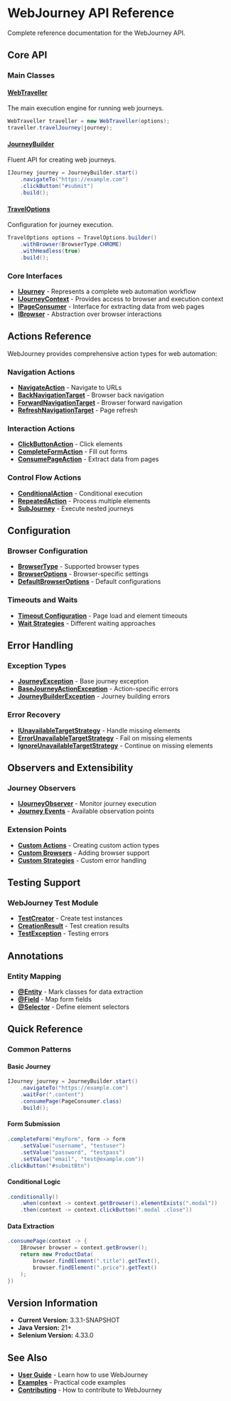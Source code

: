# WebJourney API Reference

Complete reference documentation for the WebJourney API.

## Core API

### Main Classes

#### [WebTraveller](./core/web-traveller.md)
The main execution engine for running web journeys.

```java
WebTraveller traveller = new WebTraveller(options);
traveller.travelJourney(journey);
```

#### [JourneyBuilder](./core/journey-builder.md)
Fluent API for creating web journeys.

```java
IJourney journey = JourneyBuilder.start()
    .navigateTo("https://example.com")
    .clickButton("#submit")
    .build();
```

#### [TravelOptions](./core/travel-options.md)
Configuration for journey execution.

```java
TravelOptions options = TravelOptions.builder()
    .withBrowser(BrowserType.CHROME)
    .withHeadless(true)
    .build();
```

### Core Interfaces

- **[IJourney](./interfaces/ijourney.md)** - Represents a complete web automation workflow
- **[IJourneyContext](./interfaces/ijourney-context.md)** - Provides access to browser and execution context
- **[IPageConsumer](./interfaces/ipage-consumer.md)** - Interface for extracting data from web pages
- **[IBrowser](./interfaces/ibrowser.md)** - Abstraction over browser interactions

## Actions Reference

WebJourney provides comprehensive action types for web automation:

### Navigation Actions
- **[NavigateAction](./actions/navigate-action.md)** - Navigate to URLs
- **[BackNavigationTarget](./actions/back-navigation.md)** - Browser back navigation
- **[ForwardNavigationTarget](./actions/forward-navigation.md)** - Browser forward navigation
- **[RefreshNavigationTarget](./actions/refresh-navigation.md)** - Page refresh

### Interaction Actions
- **[ClickButtonAction](./actions/click-button-action.md)** - Click elements
- **[CompleteFormAction](./actions/complete-form-action.md)** - Fill out forms
- **[ConsumePageAction](./actions/consume-page-action.md)** - Extract data from pages

### Control Flow Actions
- **[ConditionalAction](./actions/conditional-action.md)** - Conditional execution
- **[RepeatedAction](./actions/repeated-action.md)** - Process multiple elements
- **[SubJourney](./actions/sub-journey.md)** - Execute nested journeys

## Configuration

### Browser Configuration
- **[BrowserType](./config/browser-type.md)** - Supported browser types
- **[BrowserOptions](./config/browser-options.md)** - Browser-specific settings
- **[DefaultBrowserOptions](./config/default-browser-options.md)** - Default configurations

### Timeouts and Waits
- **[Timeout Configuration](./config/timeouts.md)** - Page load and element timeouts
- **[Wait Strategies](./config/wait-strategies.md)** - Different waiting approaches

## Error Handling

### Exception Types
- **[JourneyException](./exceptions/journey-exception.md)** - Base journey exception
- **[BaseJourneyActionException](./exceptions/action-exception.md)** - Action-specific errors
- **[JourneyBuilderException](./exceptions/builder-exception.md)** - Journey building errors

### Error Recovery
- **[IUnavailableTargetStrategy](./error-handling/unavailable-target-strategy.md)** - Handle missing elements
- **[ErrorUnavailableTargetStrategy](./error-handling/error-strategy.md)** - Fail on missing elements
- **[IgnoreUnavailableTargetStrategy](./error-handling/ignore-strategy.md)** - Continue on missing elements

## Observers and Extensibility

### Journey Observers
- **[IJourneyObserver](./observers/ijourney-observer.md)** - Monitor journey execution
- **[Journey Events](./observers/journey-events.md)** - Available observation points

### Extension Points
- **[Custom Actions](./extensions/custom-actions.md)** - Creating custom action types
- **[Custom Browsers](./extensions/custom-browsers.md)** - Adding browser support
- **[Custom Strategies](./extensions/custom-strategies.md)** - Custom error handling

## Testing Support

### WebJourney Test Module
- **[TestCreator](./testing/test-creator.md)** - Create test instances
- **[CreationResult](./testing/creation-result.md)** - Test creation results
- **[TestException](./testing/test-exception.md)** - Testing errors

## Annotations

### Entity Mapping
- **[@Entity](./annotations/entity.md)** - Mark classes for data extraction
- **[@Field](./annotations/field.md)** - Map form fields
- **[@Selector](./annotations/selector.md)** - Define element selectors

## Quick Reference

### Common Patterns

#### Basic Journey
```java
IJourney journey = JourneyBuilder.start()
    .navigateTo("https://example.com")
    .waitFor(".content")
    .consumePage(PageConsumer.class)
    .build();
```

#### Form Submission
```java
.completeForm("#myForm", form -> form
    .setValue("username", "testuser")
    .setValue("password", "testpass")
    .setValue("email", "test@example.com"))
.clickButton("#submitBtn")
```

#### Conditional Logic
```java
.conditionally()
    .when(context -> context.getBrowser().elementExists(".modal"))
    .then(context -> context.clickButton(".modal .close"))
```

#### Data Extraction
```java
.consumePage(context -> {
    IBrowser browser = context.getBrowser();
    return new ProductData(
        browser.findElement(".title").getText(),
        browser.findElement(".price").getText()
    );
})
```

## Version Information

- **Current Version:** 3.3.1-SNAPSHOT
- **Java Version:** 21+
- **Selenium Version:** 4.33.0

## See Also

- **[User Guide](../user-guide/)** - Learn how to use WebJourney
- **[Examples](../../examples/)** - Practical code examples
- **[Contributing](../contributing/)** - How to contribute to WebJourney 